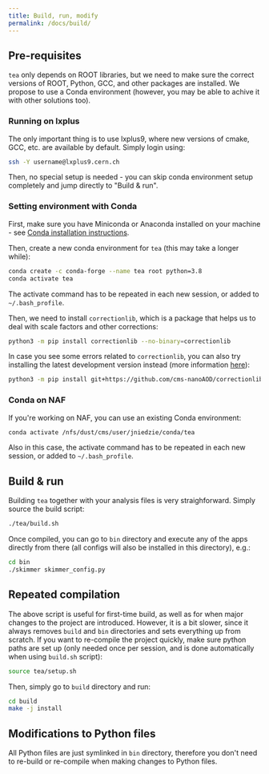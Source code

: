 ```yaml
---
title: Build, run, modify
permalink: /docs/build/
---
```


## Pre-requisites

`tea` only depends on ROOT libraries, but we need to make sure the correct versions of ROOT, Python, GCC, and other packages are installed. We propose to use a Conda environment (however, you may be able to achive it with other solutions too).

### Running on lxplus

The only important thing is to use lxplus9, where new versions of cmake, GCC, etc. are available by default. Simply login using:

```bash
ssh -Y username@lxplus9.cern.ch
```

Then, no special setup is needed - you can skip conda environment setup completely and jump directly to "Build & run".

### Setting environment with Conda

First, make sure you have Miniconda or Anaconda installed on your machine - see [Conda installation instructions](https://conda.io/projects/conda/en/latest/user-guide/install/index.html).

Then, create a new conda environment for `tea` (this may take a longer while):

```bash
conda create -c conda-forge --name tea root python=3.8
conda activate tea
```

The activate command has to be repeated in each new session, or added to `~/.bash_profile`.

Then, we need to install `correctionlib`, which is a package that helps us to deal with scale factors and other corrections:

```bash
python3 -m pip install correctionlib --no-binary=correctionlib
```

In case you see some errors related to `correctionlib`, you can also try installing the latest development version instead (more information [here](https://cms-nanoaod.github.io/correctionlib/install.html)):

```bash
python3 -m pip install git+https://github.com/cms-nanoAOD/correctionlib.git
```

### Conda on NAF

If you're working on NAF, you can use an existing Conda environment:

```bash
conda activate /nfs/dust/cms/user/jniedzie/conda/tea
```

Also in this case, the activate command has to be repeated in each new session, or added to `~/.bash_profile`.

## Build & run

Building `tea` together with your analysis files is very straighforward. Simply source the build script:

```bash
./tea/build.sh
```

Once compiled, you can go to `bin` directory and execute any of the apps directly from there (all configs will also be installed in this directory), e.g.: 

```bash
cd bin
./skimmer skimmer_config.py
```

## Repeated compilation

The above script is useful for first-time build, as well as for when major changes to the project are introduced. However, it is a bit slower, since it always removes `build` and `bin` directories and sets everything up from scratch. If you want to re-compile the project quickly, make sure python paths are set up (only needed once per session, and is done automatically when using `build.sh` script):

```bash
source tea/setup.sh
```

Then, simply go to `build` directory and run:

```bash
cd build
make -j install
```

## Modifications to Python files

All Python files are just symlinked in `bin` directory, therefore you don't need to re-build or re-compile when making changes to Python files.